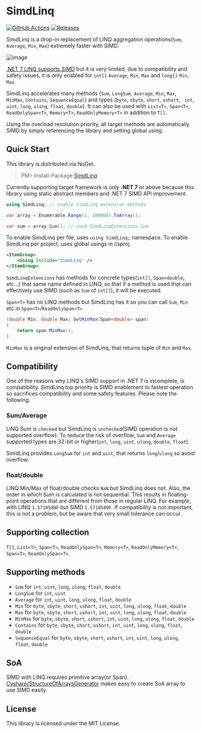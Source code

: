 # SimdLinq
[![GitHub Actions](https://github.com/Cysharp/SimdLinq/workflows/Build-Debug/badge.svg)](https://github.com/Cysharp/SimdLinq/actions) [![Releases](https://img.shields.io/github/release/Cysharp/SimdLinq.svg)](https://github.com/Cysharp/SimdLinq/releases)

SimdLinq is a drop-in replacement of LINQ aggregation operations(`Sum`, `Average`, `Min`, `Max`) extremely faster with SIMD.

![image](https://user-images.githubusercontent.com/46207/215410106-b68d8567-5abf-4aa4-a050-a803b1913187.png)

[.NET 7 LINQ supports SIMD](https://devblogs.microsoft.com/dotnet/performance_improvements_in_net_7/#linq) but it is very limited, due to compatibility and safety issues, it is only enabled for `int[]` `Average`, `Min`, `Max` and `long[]` `Min`, `Max`.

SimdLinq accelerates many methods (`Sum`, `LongSum`, `Average`, `Min`, `Max`, `MinMax`, `Contains`, `SequenceEqual`) and types (`byte`, `sbyte`, `short`, `ushort`, ` int`, `uint`, `long`, `ulong`, `float`, `double`). It can also be used with `List<T>`, `Span<T>`, `ReadOnlySpan<T>`, `Memory<T>`, `ReadOnlyMemory<T>` in addition to `T[]`.

Using the overload resolution priority, all target methods are automatically SIMD by simply referencing the library and setting global using.

Quick Start
---
This library is distributed via NuGet.

> PM> Install-Package [SimdLinq](https://www.nuget.org/packages/SimdLinq)

Currently supporting target framework is only **.NET 7** or above because this library using static abstract members and .NET 7 SIMD API improvement.

```csharp
using SimdLinq; // enable SimdLinq extension methods

var array = Enumerable.Range(1, 100000).ToArray();

var sum = array.Sum(); // used SimdLinqExtensions.Sum
```

To enable SimdLinq per file, uses `using SimdLinq;` namespace. To enable SimdLinq per project, uses global usings in csproj.

```xml
<ItemGroup>
    <Using Include="SimdLinq" />
</ItemGroup>
```

`SimdLinqExtensions` has methods for concrete types(`int[]`, `Span<double`, etc...) that same name defined in LINQ, so that if a method is used that can effectively use SIMD (such as `Sum` of `int[]`), it will be executed.

`Span<T>` has no LINQ methods but SimdLinq has it so you can call `Sum`, `Min` etc in `Span<T>`/`ReadOnlySpan<T>`.

```csharp
(double Min, double Max) GetMinMax(Span<double> span)
{
    return span.MinMax();
}
```

`MinMax` is a original extension of SimdLinq, that returns tuple of `Min` and `Max`.

Compatibility
---
One of the reasons why LINQ's SIMD support in .NET 7 is incomplete, is compatibility. SimdLinq top priority is SIMD enablement to fastest operation so sacrifices compatibility and some safety features. Please note the following.

### Sum/Average

LINQ Sum is `checked` but SimdLinq is `unchecked`(SIMD operation is not supported overflow). To reduce the risk of overflow, `Sum` and `Average` supported types are 32-bit or higher(`int`, `long`, `uint`, `ulong`, `double`, `float`).

SimdLinq provides `LongSum` for `int` and `uint`, that returns `long`/`ulong` so avoid overflow.

### float/double

LINQ Min/Max of float/double checks `NaN` but SimdLinq does not. Also, the order in which Sum is calculated is not sequential. This results in floating-point operations that are different from those in regular LINQ. For example, with LINQ `1.5710588F` but SIMD `1.5710589F`. If compatibility is not important, this is not a problem, but be aware that very small tolerance can occur.

Supporting collection
---
`T[]`, `List<T>`, `Span<T>`, `ReadOnlySpan<T>`, `Memory<T>`, `ReadOnlyMemory<T>`, `Span<T>`, `ReadOnlySpan<T>`.

Supporting methods
---
* `Sum` for `int`, `uint`, `long`, `ulong`, `float`, `double`
* `LongSum` for `int`, `uint`
* `Average` for `int`, `uint`, `long`, `ulong`, `float`, `double`
* `Min` for `byte`, `sbyte`, `short`, `ushort`, `int`, `uint`, `long`, `ulong`, `float`, `double`
* `Max` for `byte`, `sbyte`, `short`, `ushort`, `int`, `uint`, `long`, `ulong`, `float`, `double`
* `MinMax` for `byte`, `sbyte`, `short`, `ushort`, `int`, `uint`, `long`, `ulong`, `float`, `double`
* `Contains` for `byte`, `sbyte`, `short`, `ushort`, `int`, `uint`, `long`, `ulong`, `float`, `double`
* `SequenceEqual` for `byte`, `sbyte`, `short`, `ushort`, `int`, `uint`, `long`, `ulong`, `float`, `double`

SoA
---
SIMD with LINQ requires primitive array(or Span). [Cysharp/StructureOfArraysGenerator](https://github.com/Cysharp/StructureOfArraysGenerator) makes easy to create SoA array to use SIMD easily.

License
---
This library is licensed under the MIT License.
